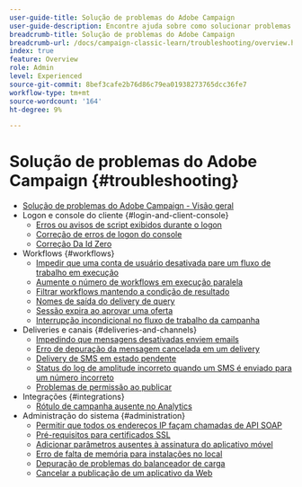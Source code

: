 ```yaml
---
user-guide-title: Solução de problemas do Adobe Campaign
user-guide-description: Encontre ajuda sobre como solucionar problemas do Adobe Campaign.
breadcrumb-title: Solução de problemas do Adobe Campaign
breadcrumb-url: /docs/campaign-classic-learn/troubleshooting/overview.html
index: true
feature: Overview
role: Admin
level: Experienced
source-git-commit: 8bef3cafe2b76d86c79ea01938273765dcc36fe7
workflow-type: tm+mt
source-wordcount: '164'
ht-degree: 9%

---
```



# Solução de problemas do Adobe Campaign {#troubleshooting}

+ [Solução de problemas do Adobe Campaign - Visão geral](/help/troubleshoot-adobe-campaign/overview.md)
+ Logon e console do cliente {#login-and-client-console}
   + [Erros ou avisos de script exibidos durante o logon](/help/troubleshoot-adobe-campaign/script-error-during-login-errors.md)
   + [Correção de erros de logon do console](/help/troubleshoot-adobe-campaign/console-login-errors.md)
   + [Correção Da Id Zero](/help/troubleshoot-adobe-campaign/fixing-zero-id.md)
+ Workflows {#workflows}
   + [Impedir que uma conta de usuário desativada pare um fluxo de trabalho em execução](/help/troubleshoot-adobe-campaign/prevent-disabled-accounts-from-stopping-workflow.md)
   + [Aumente o número de workflows em execução paralela](/help/troubleshoot-adobe-campaign/increase-parallel-workflows.md)
   + [Filtrar workflows mantendo a condição de resultado](/help/troubleshoot-adobe-campaign/keep-result-workflow.md)
   + [Nomes de saída do delivery de query](/help/troubleshoot-adobe-campaign/query-delivery-output-names.md)
   + [Sessão expira ao aprovar uma oferta](/help/troubleshoot-adobe-campaign/session-expired-approving-offer.md)
   + [Interrupção incondicional no fluxo de trabalho da campanha](/help/troubleshoot-adobe-campaign/unconditional-stop-workflow.md)
+ Deliveries e canais {#deliveries-and-channels}
   + [Impedindo que mensagens desativadas enviem emails](/help/troubleshoot-adobe-campaign/disabled-messages-sending-emails.md)
   + [Erro de depuração da mensagem cancelada em um delivery](/help/troubleshoot-adobe-campaign/message-cancelled-error.md)
   + [Delivery de SMS em estado pendente](/help/troubleshoot-adobe-campaign/resolve-pending-state-sms-delivery.md)
   + [Status do log de amplitude incorreto quando um SMS é enviado para um número incorreto](/help/troubleshoot-adobe-campaign/sms-broad-log.md)
   + [Problemas de permissão ao publicar](/help/troubleshoot-adobe-campaign/publishing-permissions-issues.md)
+ Integrações {#integrations}
   + [Rótulo de campanha ausente no Analytics](/help/troubleshoot-adobe-campaign/missing-campaign-label.md)
+ Administração do sistema {#administration}
   + [Permitir que todos os endereços IP façam chamadas de API SOAP](/help/troubleshoot-adobe-campaign/allow-all-ip-address-to-make-soap-calls.md)
   + [Pré-requisitos para certificados SSL](/help/troubleshoot-adobe-campaign/ssl-pre-requisites.md)
   + [Adicionar parâmetros ausentes à assinatura do aplicativo móvel](/help/troubleshoot-adobe-campaign/missing-parameters-app-subscription.md)
   + [Erro de falta de memória para instalações no local](/help/troubleshoot-adobe-campaign/troubleshooting-memory-issues.md)
   + [Depuração de problemas do balanceador de carga](/help/troubleshoot-adobe-campaign/load-balancer-issues.md)
   + [Cancelar a publicação de um aplicativo da Web](/help/troubleshoot-adobe-campaign/unpublish-web-application.md)